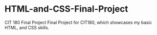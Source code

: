 # HTML-and-CSS-Final-Project
CIT 180 Final Project
Final Project for CIT180, which showcases my basic HTML, and CSS skills. 
